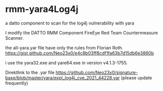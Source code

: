 # rmm-yara4Log4j 
a datto component to scan for the log4j vulnerability with yara 
 
I modify the DATTO RMM Component FireEye Red Team Countermeasure Scanner. 
 
the all-yara.yar file have only the rules from Florian Roth. 
https://gist.github.com/Neo23x0/e4c8b03ff8cdf1fa63b7d15db6e3860b 
 
i use the yara32.exe and yare64.exe in version v4.1.3-1755. 


Direktlink to the .yar file 
https://github.com/Neo23x0/signature-base/blob/master/yara/expl_log4j_cve_2021_44228.yar 
(please update frequently) 
 
